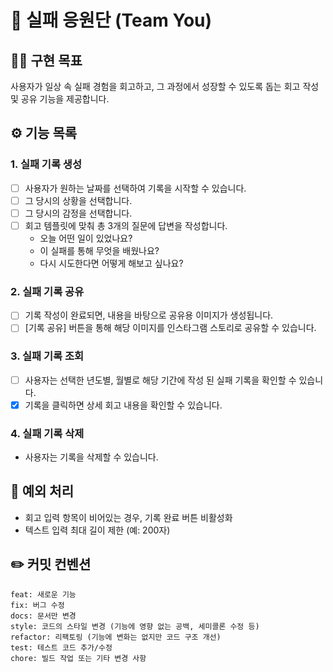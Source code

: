 # 📣 실패 응원단 (Team You)

## 🏃‍♀️ 구현 목표

사용자가 일상 속 실패 경험을 회고하고, 그 과정에서 성장할 수 있도록 돕는 회고 작성 및 공유 기능을 제공합니다.

## ⚙️ 기능 목록

### 1. 실패 기록 생성

- [ ]  사용자가 원하는 날짜를 선택하여 기록을 시작할 수 있습니다.
- [ ]  그 당시의 상황을 선택합니다.
- [ ]  그 당시의 감정을 선택합니다.
- [ ]  회고 템플릿에 맞춰 총 3개의 질문에 답변을 작성합니다.
    - 오늘 어떤 일이 있었나요?
    - 이 실패를 통해 무엇을 배웠나요?
    - 다시 시도한다면 어떻게 해보고 싶나요?

### 2. 실패 기록 공유

- [ ]  기록 작성이 완료되면, 내용을 바탕으로 공유용 이미지가 생성됩니다.
- [ ]  [기록 공유] 버튼을 통해 해당 이미지를 인스타그램 스토리로 공유할 수 있습니다.

### 3. 실패 기록 조회

- [ ]  사용자는 선택한 년도별, 월별로 해당 기간에 작성 된 실패 기록을 확인할 수 있습니다.
- [x]  기록을 클릭하면 상세 회고 내용을 확인할 수 있습니다.

### 4. 실패 기록 삭제

- 사용자는 기록을 삭제할 수 있습니다.

## 📌 예외 처리

- 회고 입력 항목이 비어있는 경우, 기록 완료 버튼 비활성화
- 텍스트 입력 최대 길이 제한 (예: 200자)

## ✏️ 커밋 컨벤션

```
feat: 새로운 기능
fix: 버그 수정
docs: 문서만 변경
style: 코드의 스타일 변경 (기능에 영향 없는 공백, 세미콜론 수정 등)
refactor: 리팩토링 (기능에 변화는 없지만 코드 구조 개선)
test: 테스트 코드 추가/수정
chore: 빌드 작업 또는 기타 변경 사항
```
